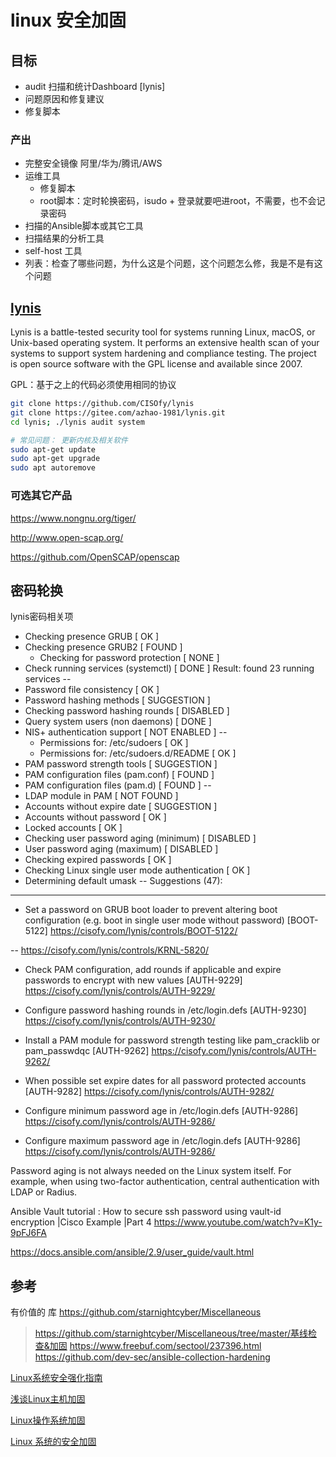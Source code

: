 # linux 安全加固

## 目标

+ audit 扫描和统计Dashboard [lynis]
+ 问题原因和修复建议
+ 修复脚本

### 产出
+ 完整安全镜像 阿里/华为/腾讯/AWS
+ 运维工具
  + 修复脚本
  + root脚本：定时轮换密码，isudo + 登录就要吧进root，不需要，也不会记录密码
+ 扫描的Ansible脚本或其它工具
+ 扫描结果的分析工具
+ self-host 工具 
+ 列表：检查了哪些问题，为什么这是个问题，这个问题怎么修，我是不是有这个问题

## [lynis](https://cisofy.com/lynis/)

Lynis is a battle-tested security tool for systems running Linux, macOS, or Unix-based operating system. 
It performs an extensive health scan of your systems to support system hardening and compliance testing. 
The project is open source software with the GPL license and available since 2007.

GPL：基于之上的代码必须使用相同的协议

```bash 
git clone https://github.com/CISOfy/lynis
git clone https://gitee.com/azhao-1981/lynis.git
cd lynis; ./lynis audit system

# 常见问题： 更新内核及相关软件
sudo apt-get update
sudo apt-get upgrade
sudo apt autoremove
```

### 可选其它产品

https://www.nongnu.org/tiger/

http://www.open-scap.org/

https://github.com/OpenSCAP/openscap

## 密码轮换

lynis密码相关项

  - Checking presence GRUB                                    [ OK ]
  - Checking presence GRUB2                                   [ FOUND ]
    - Checking for password protection                        [ NONE ]
  - Check running services (systemctl)                        [ DONE ]
        Result: found 23 running services
--
  - Password file consistency                                 [ OK ]
  - Password hashing methods                                  [ SUGGESTION ]
  - Checking password hashing rounds                          [ DISABLED ]
  - Query system users (non daemons)                          [ DONE ]
  - NIS+ authentication support                               [ NOT ENABLED ]
--
    - Permissions for: /etc/sudoers                           [ OK ]
    - Permissions for: /etc/sudoers.d/README                  [ OK ]
  - PAM password strength tools                               [ SUGGESTION ]
  - PAM configuration files (pam.conf)                        [ FOUND ]
  - PAM configuration files (pam.d)                           [ FOUND ]
--
  - LDAP module in PAM                                        [ NOT FOUND ]
  - Accounts without expire date                              [ SUGGESTION ]
  - Accounts without password                                 [ OK ]
  - Locked accounts                                           [ OK ]
  - Checking user password aging (minimum)                    [ DISABLED ]
  - User password aging (maximum)                             [ DISABLED ]
  - Checking expired passwords                                [ OK ]
  - Checking Linux single user mode authentication            [ OK ]
  - Determining default umask
--
  Suggestions (47):
  ----------------------------
  * Set a password on GRUB boot loader to prevent altering boot configuration (e.g. boot in single user mode without password) [BOOT-5122]
      https://cisofy.com/lynis/controls/BOOT-5122/

--
      https://cisofy.com/lynis/controls/KRNL-5820/

  * Check PAM configuration, add rounds if applicable and expire passwords to encrypt with new values [AUTH-9229]
      https://cisofy.com/lynis/controls/AUTH-9229/

  * Configure password hashing rounds in /etc/login.defs [AUTH-9230]
      https://cisofy.com/lynis/controls/AUTH-9230/

  * Install a PAM module for password strength testing like pam_cracklib or pam_passwdqc [AUTH-9262]
      https://cisofy.com/lynis/controls/AUTH-9262/

  * When possible set expire dates for all password protected accounts [AUTH-9282]
      https://cisofy.com/lynis/controls/AUTH-9282/

  * Configure minimum password age in /etc/login.defs [AUTH-9286]
      https://cisofy.com/lynis/controls/AUTH-9286/

  * Configure maximum password age in /etc/login.defs [AUTH-9286]
      https://cisofy.com/lynis/controls/AUTH-9286/

  Password aging is not always needed on the Linux system itself. 
  For example, when using two-factor authentication, 
  central authentication with LDAP or Radius.

Ansible Vault tutorial : How to secure ssh password using vault-id encryption |Cisco Example |Part 4
https://www.youtube.com/watch?v=K1y-9pFJ6FA

https://docs.ansible.com/ansible/2.9/user_guide/vault.html

## 参考

有价值的 库 https://github.com/starnightcyber/Miscellaneous
> https://github.com/starnightcyber/Miscellaneous/tree/master/基线检查&加固
> https://www.freebuf.com/sectool/237396.html
> https://github.com/dev-sec/ansible-collection-hardening

[Linux系统安全强化指南](https://www.freebuf.com/articles/system/266248.html)

[浅谈Linux主机加固](https://www.freebuf.com/articles/system/250501.html)

[Linux操作系统加固](https://help.aliyun.com/document_detail/49809.html)

[Linux 系统的安全加固](https://www.cnblogs.com/LyShark/p/11407373.html)

